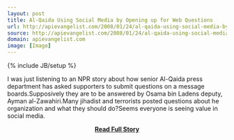 ```yaml
---
layout: post
title: Al-Qaida Using Social Media by Opening up for Web Questions
url: http://apievangelist.com/2008/01/24/al-qaida-using-social-media-by-opening-up-for-web-questions/
source: http://apievangelist.com/2008/01/24/al-qaida-using-social-media-by-opening-up-for-web-questions/
domain: apievangelist.com
image: [Image]
---
```

{% include JB/setup %}<p>I was just listening to an NPR story about how senior Al-Qaida press department has asked supporters to submit questions on a message boards.Supposively they are to be answered by Osama bin Ladens deputy, Ayman al-Zawahiri.Many jihadist and terrorists posted questions about he organization and what they should do?Seems everyone is seeing value in social media.</p>
<center><p><a href="http://apievangelist.com/2008/01/24/al-qaida-using-social-media-by-opening-up-for-web-questions/" style='padding:25px; font-sze:18px; font-weight: bold;'>Read Full Story</a></p></center>
